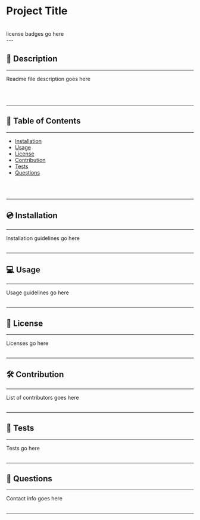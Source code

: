 # Project Title

</br>
license badges go here

</br>
---

##   📝 Description
---
Readme file description goes here

</br>
</br>

---
## 📑 Table of Contents
---
- [Installation](#instalation)
- [Usage](#usage)
- [License](#license)
- [Contribution](#contribution)
- [Tests](#tests)
- [Questions](#questions)
</br>
</br>

---

##  💿 Installation
---
Installation guidelines go here
</br>
</br>

---

##   💻 Usage
---
Usage guidelines go here
</br>
</br>

---

##  🔏 License
---
Licenses go here
</br>
</br>

---

## 🛠️ Contribution
---
List of contributors goes here
</br>
</br>

---

##   🧪 Tests
---
Tests go here
</br>
</br>

---

##  💬 Questions
---
Contact info goes here
</br>
</br>

---
